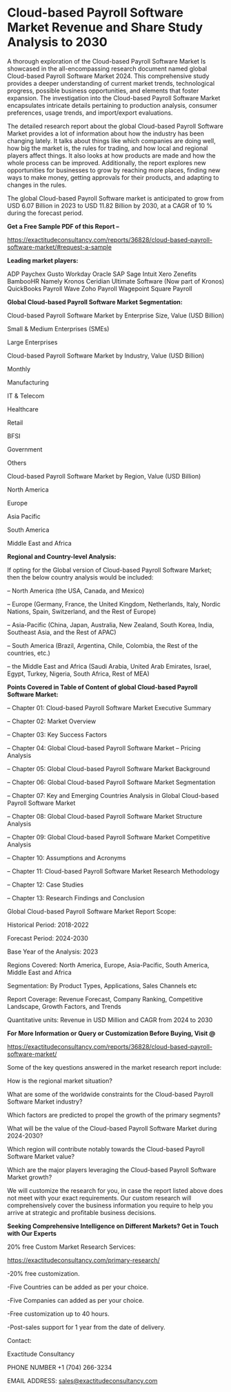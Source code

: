 # Cloud-based Payroll Software Market Revenue and Share Study Analysis to 2030

A thorough exploration of the Cloud-based Payroll Software Market Is showcased  in the all-encompassing research document named global Cloud-based Payroll Software Market 2024. This comprehensive study provides a deeper understanding of current market trends, technological progress, possible business opportunities, and elements that foster expansion. The investigation into the Cloud-based Payroll Software Market encapsulates intricate details pertaining to production analysis, consumer preferences, usage trends, and import/export evaluations.

The detailed research report about the global Cloud-based Payroll Software Market provides a lot of information about how the industry has been changing lately. It talks about things like which companies are doing well, how big the market is, the rules for trading, and how local and regional players affect things. It also looks at how products are made and how the whole process can be improved. Additionally, the report explores new opportunities for businesses to grow by reaching more places, finding new ways to make money, getting approvals for their products, and adapting to changes in the rules.

The global Cloud-based Payroll Software market is anticipated to grow from USD 6.07 Billion in 2023 to USD 11.82 Billion by 2030, at a CAGR of 10 % during the forecast period.

**Get a Free Sample PDF of this Report –**

https://exactitudeconsultancy.com/reports/36828/cloud-based-payroll-software-market/#request-a-sample

**Leading market players:**

ADP Paychex Gusto Workday Oracle SAP Sage Intuit Xero Zenefits BambooHR Namely Kronos Ceridian Ultimate Software (Now part of Kronos) QuickBooks Payroll Wave Zoho Payroll Wagepoint Square Payroll

**Global Cloud-based Payroll Software Market Segmentation:**

Cloud-based Payroll Software Market by Enterprise Size, Value (USD Billion)

Small & Medium Enterprises (SMEs)

Large Enterprises

Cloud-based Payroll Software Market by Industry, Value (USD Billion)

Monthly

Manufacturing

IT & Telecom

Healthcare

Retail

BFSI

Government

Others

Cloud-based Payroll Software Market by Region, Value (USD Billion)

North America

Europe

Asia Pacific

South America

Middle East and Africa

**Regional and Country-level Analysis:**

If opting for the Global version of Cloud-based Payroll Software Market; then the below country analysis would be included:

– North America (the USA, Canada, and Mexico)

– Europe (Germany, France, the United Kingdom, Netherlands, Italy, Nordic Nations, Spain, Switzerland, and the Rest of Europe)

– Asia-Pacific (China, Japan, Australia, New Zealand, South Korea, India, Southeast Asia, and the Rest of APAC)

– South America (Brazil, Argentina, Chile, Colombia, the Rest of the countries, etc.)

– the Middle East and Africa (Saudi Arabia, United Arab Emirates, Israel, Egypt, Turkey, Nigeria, South Africa, Rest of MEA)

**Points Covered in Table of Content of global Cloud-based Payroll Software Market:**

– Chapter 01:  Cloud-based Payroll Software Market Executive Summary

– Chapter 02: Market Overview

– Chapter 03: Key Success Factors

– Chapter 04: Global Cloud-based Payroll Software Market – Pricing Analysis

– Chapter 05: Global Cloud-based Payroll Software Market Background

– Chapter 06: Global Cloud-based Payroll Software Market Segmentation

– Chapter 07: Key and Emerging Countries Analysis in Global Cloud-based Payroll Software Market

– Chapter 08: Global Cloud-based Payroll Software Market Structure Analysis

– Chapter 09: Global Cloud-based Payroll Software Market Competitive Analysis

– Chapter 10: Assumptions and Acronyms

– Chapter 11: Cloud-based Payroll Software Market Research Methodology

– Chapter 12: Case Studies

– Chapter 13: Research Findings and Conclusion

Global Cloud-based Payroll Software Market Report Scope:

Historical Period: 2018-2022

Forecast Period: 2024-2030

Base Year of the Analysis: 2023

Regions Covered: North America, Europe, Asia-Pacific, South America, Middle East and Africa

Segmentation: By Product Types, Applications, Sales Channels etc

Report Coverage: Revenue Forecast, Company Ranking, Competitive Landscape, Growth Factors, and Trends

Quantitative units: Revenue in USD Million and CAGR from 2024 to 2030

**For More Information or Query or Customization Before Buying, Visit @**

https://exactitudeconsultancy.com/reports/36828/cloud-based-payroll-software-market/

Some of the key questions answered in the market research report include:

How is the regional market situation?

What are some of the worldwide constraints for the Cloud-based Payroll Software Market industry?

Which factors are predicted to propel the growth of the primary segments?

What will be the value of the Cloud-based Payroll Software Market during 2024-2030?

Which region will contribute notably towards the Cloud-based Payroll Software Market value?

Which are the major players leveraging the Cloud-based Payroll Software Market growth?

We will customize the research for you, in case the report listed above does not meet with your exact requirements. Our custom research will comprehensively cover the business information you require to help you arrive at strategic and profitable business decisions.

**Seeking Comprehensive Intelligence on Different Markets? Get in Touch with Our Experts**

20% free Custom Market Research Services:

https://exactitudeconsultancy.com/primary-research/

-20% free customization.

-Five Countries can be added as per your choice.

-Five Companies can added as per your choice.

-Free customization up to 40 hours.

-Post-sales support for 1 year from the date of delivery.

Contact:

Exactitude Consultancy

PHONE NUMBER +1 (704) 266-3234

EMAIL ADDRESS: sales@exactitudeconsultancy.com
